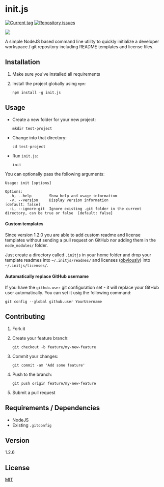 # init.js

[![Current tag](http://img.shields.io/github/tag/[GitHubUsername]/init.js.svg)](https://github.com/frdmn/init.js/tags) [![Repository issues](http://issuestats.com/github/frdmn/init.js/badge/issue)](http://issuestats.com/github/frdmn/init.js)

![](http://i.imgur.com/HN4YlY9.gif)

A simple NodeJS based command line utility to quickly initialize a developer workspace / git repository including README templates and license files.

## Installation

1. Make sure you've installed all requirements
2. Install the project globally using `npm`:

    ```shell
    npm install -g init.js
    ```

## Usage

* Create a new folder for your new project:

    ```shell
    mkdir test-project
    ```

* Change into that directory:


    ```shell
    cd test-project
    ```

* Run `init.js`:

    ```shell
    init
    ```

You can optionally pass the following arguments:

```
Usage: init [options]

Options:
  -h, --help        Show help and usage information
  -v, --version     Display version information                                                 [default: false]
  -i, --ignore-git  Ignore existing .git folder in the current directory, can be true or false  [default: false]
```

#### Custom templates

Since version 1.2.0 you are able to add custom readme and license templates without sending a pull request on GitHub nor adding them in the `node_modules/` folder.

Just create a directory called `.initjs` in your home folder and drop your template readmes into `~/.initjs/readmes/` and licenses ([obviously](https://i.imgur.com/eGHU2IZ.gif)) into `~/.initjs/licenses/`. 

#### Automatically replace GitHub username

If you have the `github.user` git configuration set - it will replace your GitHub user automatically. You can set it usig the following command:

```
git config --global github.user YourUsername
```

## Contributing

1. Fork it
2. Create your feature branch:

    ```shell
    git checkout -b feature/my-new-feature
    ```

3. Commit your changes:

    ```shell
    git commit -am 'Add some feature'
    ```

4. Push to the branch:

    ```shell
    git push origin feature/my-new-feature
    ```

5. Submit a pull request

## Requirements / Dependencies

* NodeJS
* Existing `.gitconfig`

## Version

1.2.6

## License

[MIT](LICENSE)

